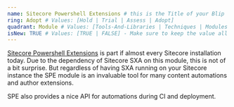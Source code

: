 ```yaml
---
name: Sitecore Powershell Extensions # this is the Title of your Blip
ring: Adopt # Values: [Hold | Trial | Assess | Adopt]
quadrant: Module # Values: [Tools-And-Libraries | Techniques | Modules | Product] - Make sure to keep these exact values, the Radar is also case sensitive.
isNew: TRUE # Values: [TRUE | FALSE] - Make sure to keep the value all uppercase.
---
```

[Sitecore Powershell Extensions](https://doc.sitecorepowershell.com/) is part if almost every Sitecore 
installation today. Due to the dependency of Sitecore SXA on this module, this is not of a bit surprise. But 
regardless of having SXA running on your Sitecore instance the SPE module is an invaluable tool for many 
content automations and author extensions.

SPE also provides a nice API for automations during CI and deployment.
